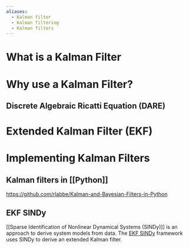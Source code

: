 ```yaml
---
aliases:
  - Kalman filter
  - Kalman filtering
  - Kalman filters
---
```



# What is a Kalman Filter


# Why use a Kalman Filter?

## Discrete Algebraic Ricatti Equation (DARE)


# Extended Kalman Filter (EKF)



# Implementing Kalman Filters
## Kalman filters in [[Python]]

https://github.com/rlabbe/Kalman-and-Bayesian-Filters-in-Python

## EKF SINDy
[[Sparse Identification of Nonlinear Dynamical Systems (SINDy)]] is an approach to derive system models from data. The [EKF SINDy](https://arxiv.org/abs/2404.07536) framework uses SINDy to derive an extended Kalman filter. 